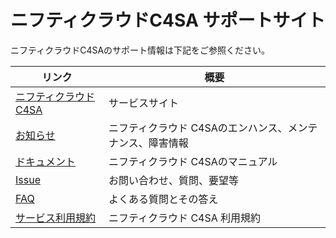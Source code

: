 
# ニフティクラウドC4SA サポートサイト

ニフティクラウドC4SAのサポート情報は下記をご参照ください。

|リンク|概要|
|----|----|
|[ニフティクラウドC4SA](http://c4sa.nifty.com/)|サービスサイト|
|[お知らせ](http://c4sa.nifty.com/info.htm)|ニフティクラウド C4SAのエンハンス、メンテナンス、障害情報|
|[ドキュメント](https://github.com/NIFTYCloud-C4SA/support/wiki)|ニフティクラウド C4SAのマニュアル|
|[Issue](https://github.com/NIFTYCloud-C4SA/support/issues)|お問い合わせ、質問、要望等|
|[FAQ](https://github.com/NIFTYCloud-C4SA/support/wiki/FAQ)|よくある質問とその答え|
|[サービス利用規約](http://c4sa.nifty.com/term.htm)|ニフティクラウド C4SA 利用規約|
